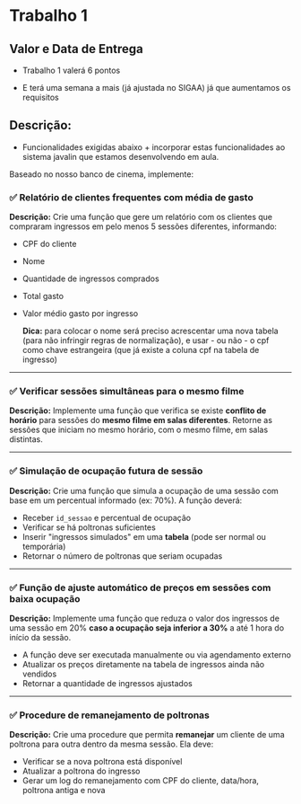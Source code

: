 # Trabalho 1

## Valor e Data de Entrega 

* Trabalho 1 valerá 6 pontos 

* E terá uma semana a mais (já ajustada no SIGAA) já que aumentamos os requisitos

## Descrição: 

* Funcionalidades exigidas abaixo + incorporar estas funcionalidades ao sistema javalin que estamos desenvolvendo em aula.

Baseado no nosso banco de cinema, implemente:

### ✅ Relatório de clientes frequentes com média de gasto

**Descrição:**
Crie uma função que gere um relatório com os clientes que compraram ingressos em pelo menos 5 sessões diferentes, informando:

* CPF do cliente
* Nome
* Quantidade de ingressos comprados
* Total gasto
* Valor médio gasto por ingresso

  **Dica:**  para colocar o nome será preciso acrescentar uma nova tabela (para não infringir regras de normalização), e usar - ou não - o cpf como chave estrangeira (que já existe a coluna cpf na tabela de ingresso)

---

### ✅ Verificar sessões simultâneas para o mesmo filme

**Descrição:**
Implemente uma função que verifica se existe **conflito de horário** para sessões do **mesmo filme em salas diferentes**. Retorne as sessões que iniciam no mesmo horário, com o mesmo filme, em salas distintas.

---

### ✅ Simulação de ocupação futura de sessão

**Descrição:**
Crie uma função que simula a ocupação de uma sessão com base em um percentual informado (ex: 70%).
A função deverá:

* Receber `id_sessao` e percentual de ocupação
* Verificar se há poltronas suficientes
* Inserir "ingressos simulados" em uma **tabela** (pode ser normal ou temporária)
* Retornar o número de poltronas que seriam ocupadas

---

### ✅ Função de ajuste automático de preços em sessões com baixa ocupação

**Descrição:**
Implemente uma função que reduza o valor dos ingressos de uma sessão em 20% **caso a ocupação seja inferior a 30%** a até 1 hora do início da sessão.

* A função deve ser executada manualmente ou via agendamento externo
* Atualizar os preços diretamente na tabela de ingressos ainda não vendidos
* Retornar a quantidade de ingressos ajustados

---

### ✅ Procedure de remanejamento de poltronas

**Descrição:**
Crie uma procedure que permita **remanejar** um cliente de uma poltrona para outra dentro da mesma sessão.
Ela deve:

* Verificar se a nova poltrona está disponível
* Atualizar a poltrona do ingresso
* Gerar um log do remanejamento com CPF do cliente, data/hora, poltrona antiga e nova


